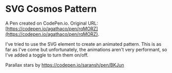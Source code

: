 # SVG Cosmos Pattern

A Pen created on CodePen.io. Original URL: [https://codepen.io/agathaco/pen/rqMORZ](https://codepen.io/agathaco/pen/rqMORZ).

I've tried to use the SVG <use> element to create an animated pattern. This is as far as I've come but unfortunately, the animations aren't very performant, so I've added a toggle to turn them on/off.

Parallax stars by https://codepen.io/saransh/pen/BKJun
